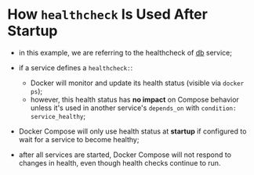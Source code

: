 # How `healthcheck` Is Used After Startup

- in this example, we are referring to the healthcheck of [db](../healthcheck/healthcheck.md) service;
- if a service defines a `healthcheck:`:
    - Docker will monitor and update its health status (visible via `docker ps`);
    - however, this health status has **no impact** on Compose behavior unless it's used in another service's `depends_on` with `condition: service_healthy`;
- Docker Compose will only use health status at **startup** if configured to wait for a service to become healthy;


- after all services are started, Docker Compose will not respond to changes in health, even though health checks continue to run.

